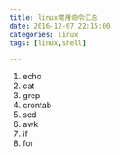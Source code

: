 ```yaml
---
title: linux常用命令汇总
date: 2016-12-07 22:15:00
categories: linux
tags: [linux,shell]

---
```

1. echo
2. cat
3. grep
4. crontab
5. sed
6. awk
7. if
8. for